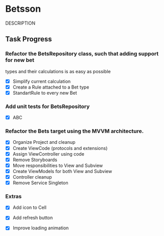 # Betsson

DESCRIPTION

## Task Progress

### Refactor the BetsRepository class, such that adding support for new bet
types and their calculations is as easy as possible
- [x] Simplify current calculation
- [x] Create a Rule attached to a Bet type
- [x] StandartRule to every new Bet

### Add unit tests for BetsRepository
- [x] ABC

### Refactor the Bets target using the MVVM architecture.
- [x] Organize Project and cleanup
- [x] Create ViewCode (protocols and extensions)
- [x] Assign ViewController using code
- [x] Remove Storyboards
- [x] Move responsibilities to View and Subview
- [x] Create ViewModels for both View and Subview
- [x] Controller cleanup
- [x] Remove Service Singleton

### Extras
- [x] Add icon to Cell
- [x] Add refresh button
- [x] Improve loading animation

